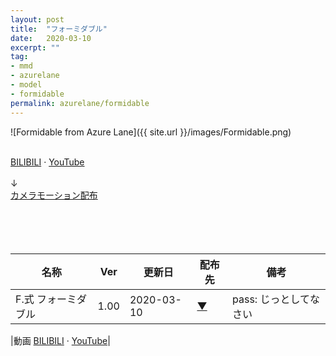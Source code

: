 ```yaml
---
layout: post
title:  "フォーミダブル"
date:   2020-03-10
excerpt: ""
tag:
- mmd
- azurelane
- model
- formidable
permalink: azurelane/formidable
---
```


![Formidable from Azure Lane]({{ site.url }}/images/Formidable.png)

<br/>
<div class="pcr-centered"><a href="https://www.bilibili.com/video/BV1XE411T7EG/">BILIBILI</a> · <a href="https://youtu.be/y_qKARG1dbs">YouTube</a></div>
<br/>
<div class="pcr-centered">↓</div>
<div class="pcr-centered"><a href="https://bowlroll.net/file/225213">カメラモーション配布</a></div>
<br/>
<br/>
<br/>
<br/>

| 名称 | Ver | 更新日 | 配布先 | 備考 |
|---|---|---|---|---|
| F.式 フォーミダブル | 1.00 | 2020-03-10 | [▼](https://bowlroll.net/file/220066) | pass: じっとしてなさい |

|動画   [BILIBILI](https://www.bilibili.com/video/BV1XE411T7EG/) · [YouTube](https://youtu.be/y_qKARG1dbs)|
